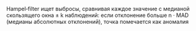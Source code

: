 Hampel‑filter ищет выбросы, сравнивая каждое значение с медианой скользящего окна ± k наблюдений: если отклонение больше n · MAD (медианы абсолютных отклонений), точка помечается как аномалия
